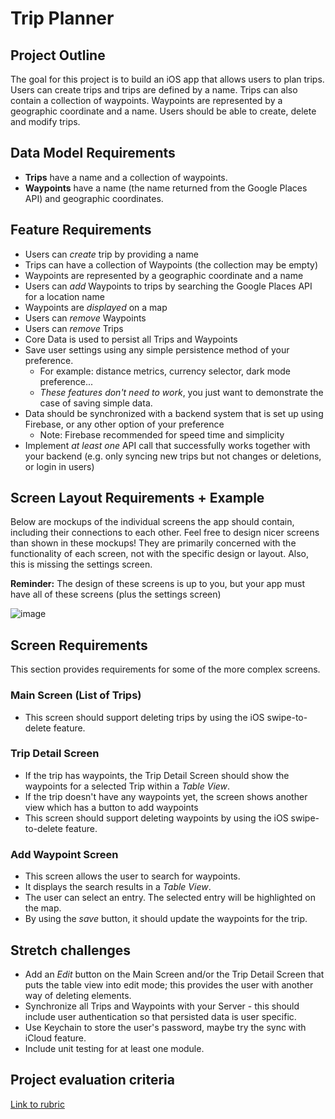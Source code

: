 # Trip Planner

<!-- Found this project from previous curriculum, I think it can work for this course -->

## Project Outline

The goal for this project is to build an iOS app that allows users to plan trips. Users can create trips and trips are defined by a name. Trips can also contain a collection of waypoints. Waypoints are represented by a geographic coordinate and a name. Users should be able to create, delete and modify trips.

<!-- Makes sense to include the backend portion of the project? -->

## Data Model Requirements

- **Trips** have a name and a collection of waypoints.
- **Waypoints** have a name (the name returned from the Google Places API) and geographic coordinates.

## Feature Requirements

- Users can _create_ trip by providing a name
- Trips can have a collection of Waypoints (the collection may be empty)
- Waypoints are represented by a geographic coordinate and a name
- Users can _add_ Waypoints to trips by searching the Google Places API for a location name
- Waypoints are _displayed_ on a map
- Users can _remove_ Waypoints
- Users can _remove_ Trips
- Core Data is used to persist all Trips and Waypoints
- Save user settings using any simple persistence method of your preference.
    - For example: distance metrics, currency selector, dark mode preference...
    - _These features don't need to work_, you just want to demonstrate the case of saving simple data.
- Data should be synchronized with a backend system that is set up using Firebase, or any other option of your preference
    - Note: Firebase recommended for speed time and simplicity
- Implement _at least one_ API call that successfully works together with your backend (e.g. only syncing new trips but not changes or deletions, or login in users)

## Screen Layout Requirements + Example

Below are mockups of the individual screens the app should contain, including their connections to each other. Feel free to design nicer screens than shown in these mockups! They are primarily concerned with the functionality of each screen, not with the specific design or layout. Also, this is missing the settings screen.

**Reminder:** The design of these screens is up to you, but your app must have all of these screens (plus the settings screen)

![image](TripPlanner_ScreenFlow.png)

## Screen Requirements

This section provides requirements for some of the more complex screens.

### Main Screen (List of Trips)

- This screen should support deleting trips by using the iOS swipe-to-delete feature.

### Trip Detail Screen

- If the trip has waypoints, the Trip Detail Screen should show the waypoints for a selected Trip within a _Table View_.
- If the trip doesn't have any waypoints yet, the screen shows another view which has a button to add waypoints
- This screen should support deleting waypoints by using the iOS swipe-to-delete feature.

### Add Waypoint Screen

- This screen allows the user to search for waypoints.
- It displays the search results in a _Table View_.
- The user can select an entry. The selected entry will be highlighted on the map.
- By using the *save* button, it should update the waypoints for the trip.

## Stretch challenges

- Add an *Edit* button on the Main Screen and/or the Trip Detail Screen that puts the table view into edit mode; this provides the user with another way of deleting elements.
- Synchronize all Trips and Waypoints with your Server - this should include user authentication so that persisted data is user specific.  
- Use Keychain to store the user's password, maybe try the sync with iCloud feature.
- Include unit testing for at least one module.

## Project evaluation criteria

[Link to rubric](https://docs.google.com/document/d/19VNDmeijyo0FlcguhDO9PB5nDDoQcZpYF26WJODvB_I/edit?usp=sharing)
